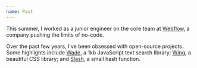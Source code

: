 ```yaml
---
name: Past
---
```


This summer, I worked as a junior engineer on the core team at [Webflow](https://webflow.com), a company pushing the limits of no-code.

Over the past few years, I've been obsessed with open-source projects. Some highlights include [Wade](https://github.com/kbrsh/wade), a 1kb JavaScript text search library; [Wing](https://kbrsh.github.io/wing), a beautiful CSS library; and [Slash](https://github.com/kbrsh/slash), a small hash function.
